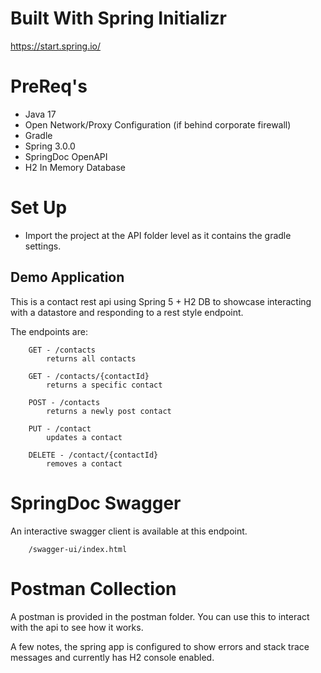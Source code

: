 # Built With Spring Initializr
https://start.spring.io/

# PreReq's
- Java 17
- Open Network/Proxy Configuration (if behind corporate firewall)
- Gradle
- Spring 3.0.0
- SpringDoc OpenAPI 
- H2 In Memory Database

# Set Up
- Import the project at the API folder level as it contains the gradle settings.

## Demo Application

This is a contact rest api using Spring 5 + H2 DB to showcase interacting with a 
datastore and responding to a rest style endpoint. 

The endpoints are:

```
    GET - /contacts
        returns all contacts
        
    GET - /contacts/{contactId}
        returns a specific contact
        
    POST - /contacts
        returns a newly post contact
    
    PUT - /contact
        updates a contact
        
    DELETE - /contact/{contactId}
        removes a contact 
```
# SpringDoc Swagger
An interactive swagger client is available at this endpoint.
```
    /swagger-ui/index.html
```

# Postman Collection 

A postman is provided in the postman folder. You can use this to interact 
with the api to see how it works.

A few notes, the spring app is configured to show errors and stack trace messages 
and currently has H2 console enabled.







